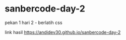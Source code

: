 # sanbercode-day-2
pekan 1 hari 2 - berlatih css

link hasil https://andidev30.github.io/sanbercode-day-2
